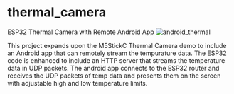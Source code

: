 # thermal_camera
ESP32 Thermal Camera with Remote Android App
![android_thermal](https://user-images.githubusercontent.com/71778976/159580628-c10a3ee9-ba42-4cf2-a780-332e39e4d13b.png)

This project expands upon the M5StickC Thermal Camera demo to include an Android app that can remotely stream the tempurature data. The ESP32 code is enhanced to include an HTTP server that streams the temperature data in UDP packets. The android app connects to the ESP32 router and receives the UDP packets of temp data and presents them on the screen with adjustable high and low temperature limits.
